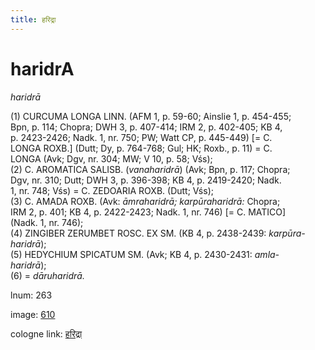 ```yaml
---
title: हरिद्रा
---
```


# haridrA

<i>haridrā</i>  <div n="P" />(1) <bot>CURCUMA LONGA LINN.</bot> (AFM 1, p. 59-60; Ainslie 1, p. 454-455; <div n="lb" />Bpn, p. 114; Chopra; DWH 3, p. 407-414; IRM 2, p. 402-405; KB 4, <div n="lb" />p. 2423-2426; Nadk. 1, nr. 750; PW; Watt CP, p. 445-449) [= <bot>C. <div n="lb" />LONGA ROXB.</bot>] (Dutt; Dy, p. 764-768; Gul; HK; Roxb., p. 11) = <bot>C. <div n="lb" />LONGA</bot> (Avk; Dgv, nr. 304; MW; V 10, p. 58; Vśs); <div n="P" />(2) <bot>C. AROMATICA SALISB.</bot> (<i>vanaharidrā</i>) (Avk; Bpn, p. 117; Chopra; <div n="lb" />Dgv, nr. 310; Dutt; DWH 3, p. 396-398; KB 4, p. 2419-2420; Nadk. <div n="lb" />1, nr. 748; Vśs) = <bot>C. ZEDOARIA ROXB.</bot> (Dutt; Vśs); <div n="P" />(3) <bot>C. AMADA ROXB.</bot> (Avk: <i>āmraharidrā; karpūraharidrā:</i> Chopra; <div n="lb" />IRM 2, p. 401; KB 4, p. 2422-2423; Nadk. 1, nr. 746) [= <bot>C. MATICO</bot>] <div n="lb" />(Nadk. 1, nr. 746); <div n="P" />(4) <bot>ZINGIBER ZERUMBET ROSC. EX SM.</bot> (KB 4, p. 2438-2439: <i>karpūra-</i> <div n="lb" /><i>haridrā</i>); <div n="P" />(5) <bot>HEDYCHIUM SPICATUM SM.</bot> (Avk; KB 4, p. 2430-2431: <i>amla-</i> <div n="lb" /><i>haridrā</i>); <div n="P" />(6) = <i>dāruharidrā.</i>

lnum: 263

image: [610](https://www.sanskrit-lexicon.uni-koeln.de/scans/csl-apidev/servepdf.php?dict=snp&page=610)

cologne link: [हरिद्रा](https://sanskrit-lexicon.uni-koeln.de/scans/csl-apidev/getword.php?dict=snp&key=हरिद्रा)

